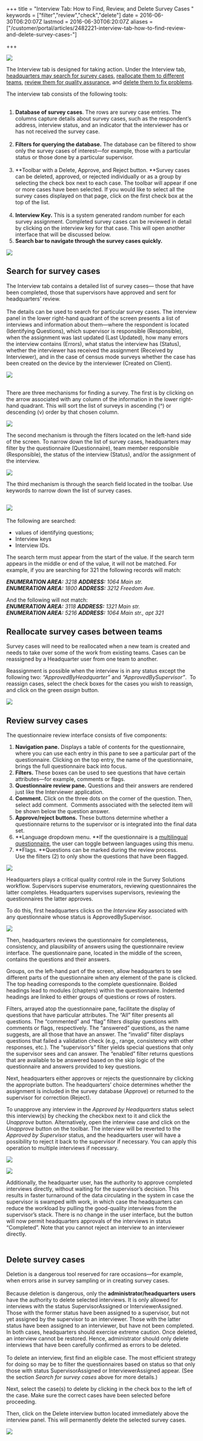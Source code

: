 +++
title = "Interview Tab: How to Find, Review, and Delete Survey Cases "
keywords = ["filter","review","check","delete"]
date = 2016-06-30T06:20:07Z
lastmod = 2016-06-30T06:20:07Z
aliases = ["/customer/portal/articles/2482221-interview-tab-how-to-find-review-and-delete-survey-cases-"]

+++

![](/images/773854.png)  
  
  
The Interview tab is designed for taking action. Under the Interview
tab, [headquarters may search for survey cases](#search), [reallocate
them to different teams](#reallocate), [review them for quality
assurance](#review), and [delete them to fix problems](#delete).  
  
  
The interview tab consists of the following tools:  
 

1.  **Database of survey cases**. The rows are survey case entries. The
    columns capture details about survey cases, such as the respondent’s
    address, interview status, and an indicator that the interviewer has
    or has not received the survey case.  
     
2.  **Filters for querying the database.** The database can be filtered
    to show only the survey cases of interest—for example, those with a
    particular status or those done by a particular supervisor.  
     
3.  **Toolbar with a Delete, Approve, and Reject button. **Survey cases
    can be deleted, approved, or rejected individually or as a group by
    selecting the check box next to each case. The toolbar will appear
    if one or more cases have been selected. If you would like to select
    all the survey cases displayed on that page, click on the first
    check box at the top of the list.  
     
4.  **Interview Key.** This is a system generated random number for each
    survey assignment. Completed survey cases can be reviewed in detail
    by clicking on the interview key for that case. This will open
    another interface that will be discussed below.
5.  **Search bar to navigate through the survey cases quickly.**

**![](/images/886356.png)**

 <span id="search"></span>Search for survey cases
-------------------------------------------------

  
The Interview tab contains a detailed list of survey cases— those that
have been completed, those that supervisors have approved and sent for
headquarters’ review.  
   
The details can be used to search for particular survey cases. The
interview panel in the lower right-hand quadrant of the screen presents
a list of interviews and information about them—where the respondent is
located (Identifying Questions), which supervisor is responsible
(Responsible), when the assignment was last updated (Last Updated), how
many errors the interview contains (Errors), what status the interview
has (Status), whether the interviewer has received the assignment
(Received by Interviewer), and in the case of census mode surveys
whether the case has been created on the device by the interviewer
(Created on Client).  
  
  
![](/images/886354.png)  
  
   
There are three mechanisms for finding a survey. The first is by
clicking on the arrow associated with any column of the information in
the lower right-hand quadrant. This will sort the list of surveys in
ascending (^) or descending (v) order by that chosen column.   
  
![](/images/773857.png)  
  
  
The second mechanism is through the filters located on the left-hand
side of the screen. To narrow down the list of survey cases,
headquarters may filter by the questionnaire (Questionnaire), team
member responsible (Responsible), the status of the interview (Status),
and/or the assignment of the interview.  
  
![](/images/818932.png)  
  
The third mechanism is through the search field located in the toolbar.
Use keywords to narrow down the list of survey cases.

![](/images/773861.png)
-----------------------

  
The following are searched:

-   values of identifying questions;
-   Interview keys
-   Interview IDs.

The search term must appear from the start of the value. If the search
term appears in the middle or end of the value, it will not be matched.
For example, if you are searching for 321 the following records will
match:  
  
***ENUMERATION AREA:** 3218 **ADDRESS:** 1064 Main str.  
**ENUMERATION AREA:** 1800 **ADDRESS:** 3212 Freedom Ave.*  
  
And the following will not match:  
***ENUMERATION AREA:** 3118 **ADDRESS:** 1321 Main str.  
**ENUMERATION AREA:** 5216 **ADDRESS:** 1064 Main str., apt 321*

 <span id="reallocate"></span>Reallocate survey cases between teams
-------------------------------------------------------------------

Survey cases will need to be reallocated when a new team is created and
needs to take over some of the work from existing teams. Cases can be
reassigned by a Headquarter user from one team to another.  
  
Reassignment is possible when the interview is in any status except the
following two: *“ApprovedByHeadquarter”* and *“ApprovedBySupervisor”*.
 To reassign cases, select the check boxes for the cases you wish to
reassign, and click on the green *assign* button.   
  
![](/images/773873.png)

<span id="review"></span>Review survey cases
--------------------------------------------

  
The questionnaire review interface consists of five components:

1.  **Navigation pane.** Displays a table of contents for the
    questionnaire, where you can use each entry in this pane to see a
    particular part of the questionnaire. Clicking on the top entry, the
    name of the questionnaire, brings the full questionnaire back into
    focus.
2.  **Filters.** These boxes can be used to see questions that have
    certain attributes—for example, comments or flags.
3.  **Questionnaire review pane.** Questions and their answers are
    rendered just like the Interviewer application.  
4.  **Comment.** Click on the three dots on the corner of the question.
    Then, select add comment.  Comments associated with the selected
    item will be shown below the question answer.
5.  **Approve/reject buttons.** These buttons determine whether a
    questionnaire returns to the supervisor or is integrated into the
    final data set.
6.  **Language dropdown menu. **If the questionnaire is a [multilingual
    questionnaire](/questionnaire-designer/multilingual-questionnaires),
    the user can toggle between languages using this menu.
7.  **Flags. **Questions can be marked during the review process.
    Use the filters (2) to only show the questions that have been
    flagged. 

  
  
![](/images/852904.png)  
  
  
Headquarters plays a critical quality control role in the Survey
Solutions workflow. Supervisors supervise enumerators, reviewing
questionnaires the latter completes. Headquarters supervises
supervisors, reviewing the questionnaires the latter approves.  
  
To do this, first headquarters clicks on the *Interview Key* associated
with any questionnaire whose status is ApprovedBySupervisor.  
  
![](/images/773884.png)  
  
  
Then, headquarters reviews the questionnaire for completeness,
consistency, and plausibility of answers using the questionnaire review
interface. The questionnaire pane, located in the middle of the screen,
contains the questions and their answers.  
  
Groups, on the left-hand part of the screen, allow headquarters to see
different parts of the questionnaire when any element of the pane is
clicked. The top heading corresponds to the complete questionnaire.
Bolded headings lead to modules (chapters) within the questionnaire.
Indented headings are linked to either groups of questions or rows of
rosters.  
  
Filters, arrayed atop the questionnaire pane, facilitate the display of
questions that have particular attributes. The “All” filter presents all
questions. The “commented” and “flag” filters display questions with
comments or flags, respectively. The “answered” questions, as the name
suggests, are all those that have an answer. The “invalid” filter
displays questions that failed a validation check (e.g., range,
consistency with other responses, etc.). The “supervisor’s” filter
yields special questions that only the supervisor sees and can answer.
The “enabled” filter returns questions that are available to be answered
based on the skip logic of the questionnaire and answers provided to key
questions.  
  
Next, headquarters either approves or rejects the questionnaire by
clicking the appropriate button. The headquarters’ choice determines
whether the assignment is included in the survey database (Approve) or
returned to the supervisor for correction (Reject).  
  
To unapprove any interview in the *Approved by Headquarters* status
select this interview(s) by checking the checkbox next to it and click
the *Unapprove* button. Alternatively, open the interview case and click
on the *Unapprove* button on the toolbar. The interview will be reverted
to the *Approved by Supervisor* status, and the headquarters user will
have a possibility to reject it back to the supervisor if necessary. You
can apply this operation to multiple interviews if necessary.  
  
![](/images/773886.png)  
  
  
  
![](/images/773889.png)  
  
Additionally, the headquarter user, has the authority to approve
completed interviews directly, without waiting for the supervisor’s
decision. This results in faster turnaround of the data circulating in
the system in case the supervisor is swamped with work, in which case
the headquarters can reduce the workload by pulling the good-quality
interviews from the supervisor’s stack. There is no change in the user
interface, but the button will now permit headquarters approvals of the
interviews in status “Completed”. Note that you cannot reject an
interview to an interviewer directly.  
 

<span id="delete"></span>Delete survey cases
--------------------------------------------

  
Deletion is a dangerous tool reserved for rare occasions—for example,
when errors arise in survey sampling or in creating survey cases.  
   
Because deletion is dangerous, only the **administrator/headquarters
users** have the authority to delete selected interviews. It is only
allowed for interviews with the status SupervisorAssigned or
InterviewerAssigned. Those with the former status have been assigned to
a supervisor, but not yet assigned by the supervisor to an interviewer.
Those with the latter status have been assigned to an interviewer, but
have not been completed. In both cases, headquarters should exercise
extreme caution. Once deleted, an interview cannot be restored. Hence,
administrator should only delete interviews that have been carefully
confirmed as errors to be deleted.  
   
To delete an interview, first find an eligible case. The most efficient
strategy for doing so may be to filter the questionnaires based on
status so that only those with status SupervisorAssigned or
InterviewerAssigned appear. (See the section *Search for survey cases*
above for more details.)  
  
Next, select the case(s) to delete by clicking in the check box to the
left of the case. Make sure the correct cases have been selected before
proceeding.  
  
Then, click on the Delete interview button located immediately above the
interview panel. This will permanently delete the selected survey
cases.  
  
![](/images/773891.png)
